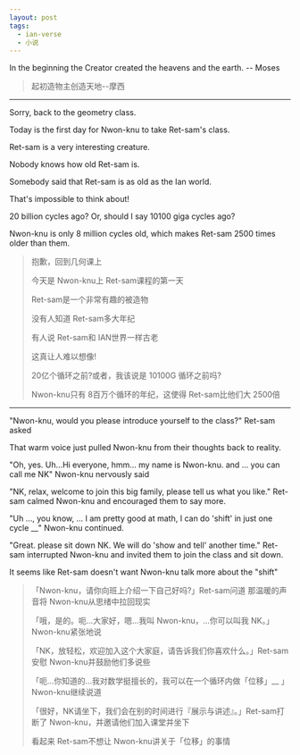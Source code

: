 ```yaml
---
layout: post
tags:
  - ian-verse
  - 小说
---
```


In the beginning the Creator created the heavens and the earth. -- Moses

> 起初造物主创造天地--摩西

---

Sorry, back to the geometry class.

Today is the first day for Nwon-knu to take Ret-sam's class.

Ret-sam is a very interesting creature.

Nobody knows how old Ret-sam is.

Somebody said that Ret-sam is as old as the Ian world.

That's impossible to think about!

20 billion cycles ago? Or, should I say 10100 giga cycles ago?

Nwon-knu is only 8 million cycles old, which makes Ret-sam 2500 times older than them.

> 抱歉，回到几何课上
>
> 今天是 Nwon-knu上 Ret-sam课程的第一天
>
> Ret-sam是一个非常有趣的被造物
>
> 没有人知道 Ret-sam多大年纪
>
> 有人说 Ret-sam和 IAN世界一样古老
>
> 这真让人难以想像!
>
> 20亿个循环之前?或者，我该说是 10100G 循环之前吗?
>
> Nwon-knu只有 8百万个循环的年纪，这使得 Ret-sam比他们大 2500倍

---

"Nwon-knu, would you please introduce yourself to the class?" Ret-sam asked

That warm voice just pulled Nwon-knu from their thoughts back to reality.

"Oh, yes. Uh...Hi everyone, hmm... my name is Nwon-knu. and ... you can call me NK" Nwon-knu nervously said

"NK, relax, welcome to join this big family, please tell us what you like." Ret-sam calmed Nwon-knu and encouraged them to say more.

"Uh ..., you know, ... I am pretty good at math, I can do 'shift' in just one cycle __" Nwon-knu continued.

"Great. please sit down NK. We will do 'show and tell' another time." Ret-sam interrupted Nwon-knu and invited them to join the class and sit down.

It seems like Ret-sam doesn't want Nwon-knu talk more about the "shift"

> 「Nwon-knu，请你向班上介绍一下自己好吗?」Ret-sam问道
那温暖的声音将 Nwon-knu从思绪中拉回现实
>
> 「哦，是的。呃...大家好，嗯...我叫 Nwon-knu，...你可以叫我 NK。」Nwon-knu紧张地说
>
> 「NK，放轻松，欢迎加入这个大家庭，请告诉我们你喜欢什么。」Ret-sam安慰 Nwon-knu并鼓励他们多说些
>
> 「呃...你知道的...我对数学挺擅长的，我可以在一个循环内做「位移」__ 」Nwon-knu继续说道
>
> 「很好，NK请坐下，我们会在别的时间进行『展示与讲述』。」Ret-sam打断了 Nwon-knu，并邀请他们加入课堂并坐下
>
> 看起来 Ret-sam不想让 Nwon-knu讲关于「位移」的事情